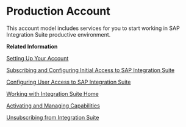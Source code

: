 <!-- loio24ef51144181466ba76ca58836ef2283 -->

# Production Account

This account model includes services for you to start working in SAP Integration Suite productive environment.

**Related Information**  


[Setting Up Your Account](setting-up-your-account-079c68f.md "Create a subaccount in your assigned global account using the SAP BTP cockpit.")

[Subscribing and Configuring Initial Access to SAP Integration Suite](subscribing-and-configuring-initial-access-to-sap-integration-suite-8a3c8b7.md "Subscribe to the SAP Integration Suitein SAP BTP cockpit and assign the Integration_Provisioner role to gain access.")

[Configuring User Access to SAP Integration Suite](../configuring-user-access-to-sap-integration-suite-2c6214a.md "Assign the required roles and role collections to users for accessing the individual capabilities.")

[Working with Integration Suite Home](../20-Working_with_SAP_Integration_Suite_Home/working-with-integration-suite-home-a53dce3.md "Access the various features and resources available on theIntegration Suite home page.")

[Activating and Managing Capabilities](../activating-and-managing-capabilities-2ffb343.md "Activate capabilities for the SAP Integration Suite.")

[Unsubscribing from Integration Suite](unsubscribing-from-integration-suite-74947c8.md "Unsubscribe from the Integration Suite service.")

